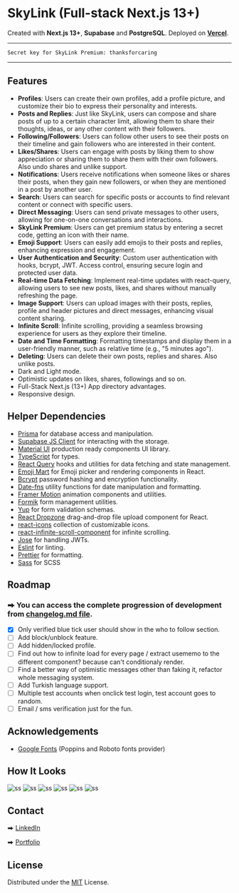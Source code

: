 # SkyLink (Full-stack Next.js 13+)

Created with **Next.js 13+**, **Supabase** and **PostgreSQL**. Deployed on [**Vercel**](https://vercel.com/).

---

`Secret key for SkyLink Premium: thanksforcaring`

---

## Features

-   **Profiles**: Users can create their own profiles, add a profile picture, and customize their bio to express their personality and interests.
-   **Posts and Replies**: Just like SkyLink, users can compose and share posts of up to a certain character limit, allowing them to share their thoughts, ideas, or any other content with their followers.
-   **Following/Followers**: Users can follow other users to see their posts on their timeline and gain followers who are interested in their content.
-   **Likes/Shares**: Users can engage with posts by liking them to show appreciation or sharing them to share them with their own followers. Also undo shares and unlike support.
-   **Notifications**: Users receive notifications when someone likes or shares their posts, when they gain new followers, or when they are mentioned in a post by another user.
-   **Search**: Users can search for specific posts or accounts to find relevant content or connect with specific users.
-   **Direct Messaging**: Users can send private messages to other users, allowing for one-on-one conversations and interactions.
-   **SkyLink Premium**: Users can get premium status by entering a secret code, getting an icon with their name.
-   **Emoji Support**: Users can easily add emojis to their posts and replies, enhancing expression and engagement.
-   **User Authentication and Security**: Custom user authentication with hooks, bcrypt, JWT. Access control, ensuring secure login and protected user data.
-   **Real-time Data Fetching**: Implement real-time updates with react-query, allowing users to see new posts, likes, and shares without manually refreshing the page.
-   **Image Support**: Users can upload images with their posts, replies, profile and header pictures and direct messages, enhancing visual content sharing.
-   **Infinite Scroll**: Infinite scrolling, providing a seamless browsing experience for users as they explore their timeline.
-   **Date and Time Formatting**: Formatting timestamps and display them in a user-friendly manner, such as relative time (e.g., "5 minutes ago").
-   **Deleting**: Users can delete their own posts, replies and shares. Also unlike posts.
-   Dark and Light mode.
-   Optimistic updates on likes, shares, followings and so on.
-   Full-Stack Next.js (13+) App directory advantages.
-   Responsive design.

## Helper Dependencies

-   [Prisma](https://www.prisma.io/) for database access and manipulation.
-   [Supabase JS Client](https://supabase.io/) for interacting with the storage.
-   [Material UI](https://mui.com/) production ready components UI library.
-   [TypeScript](https://www.typescriptlang.org/) for types.
-   [React Query](https://react-query.tanstack.com/) hooks and utilities for data fetching and state management.
-   [Emoji Mart](https://missiveapp.com/open/emoji-mart) for Emoji picker and rendering components in React.
-   [Bcrypt](https://www.npmjs.com/package/bcrypt) password hashing and encryption functionality.
-   [Date-fns](https://date-fns.org/) utility functions for date manipulation and formatting.
-   [Framer Motion](https://www.framer.com/motion/) animation components and utilities.
-   [Formik](https://formik.org/) form management utilities.
-   [Yup](https://www.npmjs.com/package/yup) for form validation schemas.
-   [React Dropzone](https://react-dropzone.js.org/) drag-and-drop file upload component for React.
-   [react-icons](https://react-icons.github.io/react-icons/) collection of customizable icons.
-   [react-infinite-scroll-component](https://www.npmjs.com/package/react-infinite-scroll-component) for infinite scrolling.
-   [Jose](https://www.npmjs.com/package/jose) for handling JWTs.
-   [Eslint](https://eslint.org/) for linting.
-   [Prettier](https://prettier.io/) for formatting.
-   [Sass](https://sass-lang.com/) for SCSS

## Roadmap

### ⮕ You can access the complete progression of development from [changelog.md file](/CHANGELOG.md).

-   [x] Only verified blue tick user should show in the who to follow section.
-   [ ] Add block/unblock feature.
-   [ ] Add hidden/locked profile.
-   [ ] Find out how to infinite load for every page / extract usememo to the different component? because can't conditionaly render.
-   [ ] Find a better way of optimistic messages other than faking it, refactor whole messaging system.
-   [ ] Add Turkish language support.
-   [ ] Multiple test accounts when onclick test login, test account goes to random.
-   [ ] Email / sms verification just for the fun.

## Acknowledgements

-   [Google Fonts](https://fonts.google.com/) (Poppins and Roboto fonts provider)

## How It Looks

![ss](./public/screenshots/ss2.png)
![ss](./public/screenshots/ss5.png)
![ss](./public/screenshots/ss1.png)
![ss](./public/screenshots/ss6.png)
![ss](./public/screenshots/ss3.png)
![ss](./public/screenshots/ss4.png)

## Contact

⮕ [LinkedIn](https://www.linkedin.com/in/fatiharapoglu/)

⮕ [Portfolio](https://fatiharapoglu.dev)

## License

Distributed under the [MIT](https://choosealicense.com/licenses/mit/) License.
